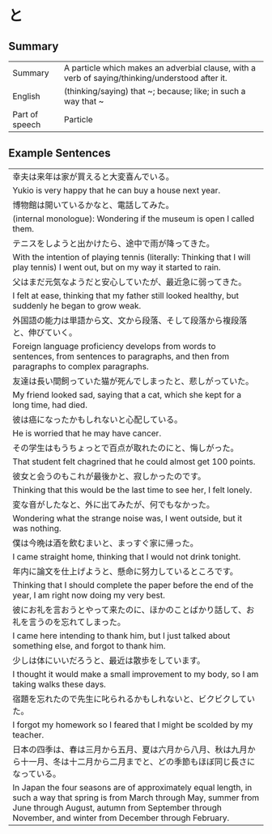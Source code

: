 # と

## Summary

<table><tr>   <td>Summary</td>   <td>A particle which makes an adverbial clause, with a verb of saying/thinking/understood after it.</td></tr><tr>   <td>English</td>   <td>(thinking/saying) that ~; because; like; in such a way that ~</td></tr><tr>   <td>Part of speech</td>   <td>Particle</td></tr></table>

## Example Sentences

<table><tr><td>幸夫は来年は家が買えると大変喜んでいる。</td></tr><tr><td>Yukio is very happy that he can buy a house next year.</td></tr><tr><td>博物館は開いているかなと、電話してみた。</td></tr><tr><td>(internal monologue): Wondering if the museum is open I called them.</td></tr><tr><td>テニスをしようと出かけたら、途中で雨が降ってきた。</td></tr><tr><td>With the intention of playing tennis (literally: Thinking that I will play tennis) I went out, but on my way it started to rain.</td></tr><tr><td>父はまだ元気なようだと安心していたが、最近急に弱ってきた。</td></tr><tr><td>I felt at ease, thinking that my father still looked healthy, but suddenly he began to grow weak.</td></tr><tr><td>外国語の能力は単語から文、文から段落、そして段落から複段落と、伸びていく。</td></tr><tr><td>Foreign language proficiency develops from words to sentences, from sentences to paragraphs, and then from paragraphs to complex paragraphs.</td></tr><tr><td>友達は長い間飼っていた猫が死んでしまったと、悲しがっていた。</td></tr><tr><td>My friend looked sad, saying that a cat, which she kept for a long time, had died.</td></tr><tr><td>彼は癌になったかもしれないと心配している。</td></tr><tr><td>He is worried that he may have cancer.</td></tr><tr><td>その学生はもうちょっとで百点が取れたのにと、悔しがった。</td></tr><tr><td>That student felt chagrined that he could almost get 100 points.</td></tr><tr><td>彼女と会うのもこれが最後かと、寂しかったのです。</td></tr><tr><td>Thinking that this would be the last time to see her, I felt lonely.</td></tr><tr><td>変な音がしたなと、外に出てみたが、何でもなかった。</td></tr><tr><td>Wondering what the strange noise was, I went outside, but it was nothing.</td></tr><tr><td>僕は今晩は酒を飲むまいと、まっすぐ家に帰った。</td></tr><tr><td>I came straight home, thinking that I would not drink tonight.</td></tr><tr><td>年内に論文を仕上げようと、懸命に努力しているところです。</td></tr><tr><td>Thinking that I should complete the paper before the end of the year, I am right now doing my very best.</td></tr><tr><td>彼にお礼を言おうとやって来たのに、ほかのことばかり話して、お礼を言うのを忘れてしまった。</td></tr><tr><td>I came here intending to thank him, but I just talked about something else, and forgot to thank him.</td></tr><tr><td>少しは体にいいだろうと、最近は散歩をしています。</td></tr><tr><td>I thought it would make a small improvement to my body, so I am taking walks these days.</td></tr><tr><td>宿題を忘れたので先生に叱られるかもしれないと、ビクビクしていた。</td></tr><tr><td>I forgot my homework so I feared that I might be scolded by my teacher.</td></tr><tr><td>日本の四季は、春は三月から五月、夏は六月から八月、秋は九月から十一月、冬は十二月から二月までと、どの季節もほぼ同じ長さになっている。</td></tr><tr><td>In Japan the four seasons are of approximately equal length, in such a way that spring is from March through May, summer from June through August, autumn from September through November, and winter from December through February.</td></tr></table>

